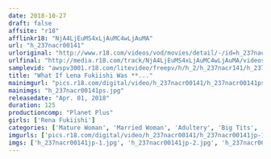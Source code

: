 ```yaml
---
date: 2018-10-27
draft: false
affsite: "r18"
afflinkr18: "NjA4LjEuMS4xLjAuMC4wLjAuMA"
url: "h_237nacr00141"
urloriginal: "http://www.r18.com/videos/vod/movies/detail/-/id=h_237nacr00141"
urlfinal: "http://media.r18.com/track/NjA4LjEuMS4xLjAuMC4wLjAuMA/videos/vod/movies/detail/-/id=h_237nacr00141"
samplevid: "awspv3001.r18.com/litevideo/freepv/h/h_2/h_237nacr141/h_237nacr141_dmb_w.mp4"
title: "What If Lena Fukiishi Was **..."
mainimgurl: "pics.r18.com/digital/video/h_237nacr00141/h_237nacr00141ps.jpg"
mainimgs: "h_237nacr00141ps.jpg"
releasedate: "Apr. 01, 2018"
duration: 125
productioncomp: "Planet Plus"
girls: ['Rena Fukiishi']
categories: ['Mature Woman', 'Married Woman', 'Adultery', 'Big Tits', 'Featured Actress', 'Masturbation', 'Hi-Def']
imgurls: ['pics.r18.com/digital/video/h_237nacr00141/h_237nacr00141jp-1.jpg', 'pics.r18.com/digital/video/h_237nacr00141/h_237nacr00141jp-2.jpg', 'pics.r18.com/digital/video/h_237nacr00141/h_237nacr00141jp-3.jpg', 'pics.r18.com/digital/video/h_237nacr00141/h_237nacr00141jp-4.jpg', 'pics.r18.com/digital/video/h_237nacr00141/h_237nacr00141jp-5.jpg', 'pics.r18.com/digital/video/h_237nacr00141/h_237nacr00141jp-6.jpg', 'pics.r18.com/digital/video/h_237nacr00141/h_237nacr00141jp-7.jpg', 'pics.r18.com/digital/video/h_237nacr00141/h_237nacr00141jp-8.jpg', 'pics.r18.com/digital/video/h_237nacr00141/h_237nacr00141jp-9.jpg', 'pics.r18.com/digital/video/h_237nacr00141/h_237nacr00141jp-10.jpg', 'pics.r18.com/digital/video/h_237nacr00141/h_237nacr00141jp-11.jpg', 'pics.r18.com/digital/video/h_237nacr00141/h_237nacr00141jp-12.jpg', 'pics.r18.com/digital/video/h_237nacr00141/h_237nacr00141jp-13.jpg', 'pics.r18.com/digital/video/h_237nacr00141/h_237nacr00141jp-14.jpg', 'pics.r18.com/digital/video/h_237nacr00141/h_237nacr00141jp-15.jpg', 'pics.r18.com/digital/video/h_237nacr00141/h_237nacr00141jp-16.jpg', 'pics.r18.com/digital/video/h_237nacr00141/h_237nacr00141jp-17.jpg', 'pics.r18.com/digital/video/h_237nacr00141/h_237nacr00141jp-18.jpg', 'pics.r18.com/digital/video/h_237nacr00141/h_237nacr00141jp-19.jpg', 'pics.r18.com/digital/video/h_237nacr00141/h_237nacr00141jp-20.jpg']
imgs: ['h_237nacr00141jp-1.jpg', 'h_237nacr00141jp-2.jpg', 'h_237nacr00141jp-3.jpg', 'h_237nacr00141jp-4.jpg', 'h_237nacr00141jp-5.jpg', 'h_237nacr00141jp-6.jpg', 'h_237nacr00141jp-7.jpg', 'h_237nacr00141jp-8.jpg', 'h_237nacr00141jp-9.jpg', 'h_237nacr00141jp-10.jpg', 'h_237nacr00141jp-11.jpg', 'h_237nacr00141jp-12.jpg', 'h_237nacr00141jp-13.jpg', 'h_237nacr00141jp-14.jpg', 'h_237nacr00141jp-15.jpg', 'h_237nacr00141jp-16.jpg', 'h_237nacr00141jp-17.jpg', 'h_237nacr00141jp-18.jpg', 'h_237nacr00141jp-19.jpg', 'h_237nacr00141jp-20.jpg']
---
```

